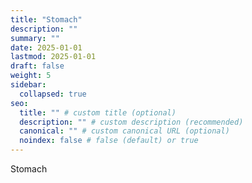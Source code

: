 ```yaml
---
title: "Stomach"
description: ""
summary: ""
date: 2025-01-01
lastmod: 2025-01-01
draft: false
weight: 5
sidebar:
  collapsed: true
seo:
  title: "" # custom title (optional)
  description: "" # custom description (recommended)
  canonical: "" # custom canonical URL (optional)
  noindex: false # false (default) or true
---
```

Stomach